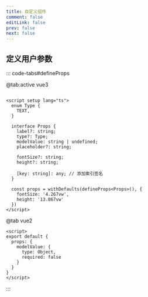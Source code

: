 ```yaml
---
title: 自定义组件
comment: false
editLink: false
prev: false
next: false
---
```


## 定义用户参数
::: code-tabs#defineProps

@tab:active vue3

```vue

<script setup lang="ts">
  enum Type {
    TEXT,
  }

  interface Props {
    label?: string;
    type?: Type;
    modelValue: string | undefined;
    placeholder?: string;

    fontSize?: string;
    height?: string;

    [key: string]: any; // 添加索引签名
  }

  const props = withDefaults(defineProps<Props>(), {
    fontSize: '4.267vw',
    height: '13.867vw'
  })
</script>
```

@tab vue2

```vue
<script>
export default {
  props: {
    modelValue: {
      type: Object,
      required: false
    }
  }
}
</script>
```

:::
